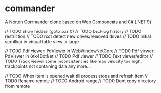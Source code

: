 # commander
A Norton Commander clone based on Web Components and C# (.NET 9)

// TODO show hidden  (goto pos 0)
// TODO backlog history
// TODO restriction
// TODO root detect new drives/removed drives
// TODO Initial scrollbar in virtual table view to large

// TODO Pdf viewer: PdViewer in WebWindowNetCore
// TODO Pdf viewer: PdViewer in Gtk4DotNet
// TODO Pdf viewer
// TODO Text viewer/editor
// TODO Track viewer some inconsistencies like max velocity too high, trackpoints not containing data any more...

// TODO When item is opened wait till process stops and refresh item
// TODO Rename remote
// TODO Android range
// TODO Dont copy directory from remote
